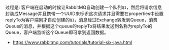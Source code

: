 过程是: 客户端在启动的时候让RabbitMQ自动创建一个队列`Q1`，然后将请求信息封装成Message并且携带一个UUID来标识这次请求并且需要在properties中设置replyTo为客户端刚才自动创建的`Q1`，消息经过Exchange转发到Queue，消费Queue的消息，并根据这个queue的replyTo将结果发送到名称为replyTo的Queue，客户端监听这个Queue即可拿到返回数据。

- https://www.rabbitmq.com/tutorials/tutorial-six-java.html